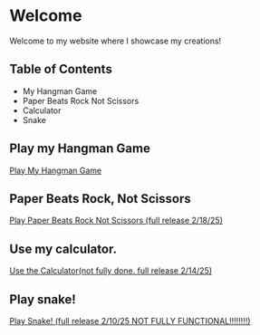 # Welcome

Welcome to my website where I showcase my creations!

## Table of Contents
- My Hangman Game
- Paper Beats Rock Not Scissors
- Calculator
- Snake

## Play my Hangman Game
[Play My Hangman Game](/my-hangman-game)

## Paper Beats Rock, Not Scissors
[Play Paper Beats Rock Not Scissors (full release 2/18/25)](/pbrns/paperbeatsrocknotscissors)

## Use my calculator. 
[Use the Calculator(not fully done. full release 2/14/25)](/calculat0r)

## Play snake!
[Play Snake! (full release 2/10/25 NOT FULLY FUNCTIONAL!!!!!!!!)](/snake)
